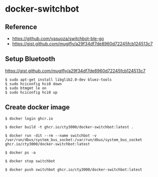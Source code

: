 # docker-switchbot

## Reference

- https://github.com/yasuoza/switchbot-ble-go
- https://gist.github.com/mugifly/a29f34df7de8960d72245fcb124513c7

## Setup Bluetooth

https://gist.github.com/mugifly/a29f34df7de8960d72245fcb124513c7

```
$ sudo apt-get install libglib2.0-dev bluez-tools
$ sudo hciconfig hci0 down
$ sudo btmgmt le on
$ sudo hciconfig hci0 up
```

## Create docker image

    $ docker login ghcr.io

    $ docker build -t ghcr.io/cty3000/docker-switchbot:latest .

    $ docker run -dit --rm --name switchbot -v /var/run/dbus/system_bus_socket:/var/run/dbus/system_bus_socket ghcr.io/cty3000/docker-switchbot:latest

    $ docker ps -a

    $ docker stop switchbot

    $ docker push switchbot ghcr.io/cty3000/docker-switchbot:latest
